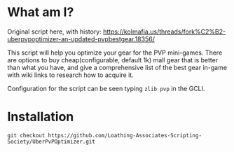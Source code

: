 # What am I?
Original script here, with history:
https://kolmafia.us/threads/fork%C2%B2-uberpvpoptimizer-an-updated-pvpbestgear.18356/

This script will help you optimize your gear for the PVP mini-games. There are options to buy cheap(configurable, default 1k) mall gear that is better than what you have, and give a comprehensive list of the best gear in-game with wiki links to research how to acquire it. 
 
Configuration for the script can be seen typing `zlib pvp` in the GCLI.

# Installation

```git checkout https://github.com/Loathing-Associates-Scripting-Society/UberPvPOptimizer.git```
